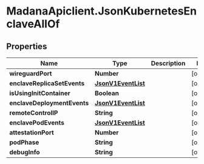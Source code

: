 # MadanaApiclient.JsonKubernetesEnclaveAllOf

## Properties

Name | Type | Description | Notes
------------ | ------------- | ------------- | -------------
**wireguardPort** | **Number** |  | [optional] 
**enclaveReplicaSetEvents** | [**JsonV1EventList**](JsonV1EventList.md) |  | [optional] 
**isUsingInitContainer** | **Boolean** |  | [optional] 
**enclaveDeploymentEvents** | [**JsonV1EventList**](JsonV1EventList.md) |  | [optional] 
**remoteControlIP** | **String** |  | [optional] 
**enclavePodEvents** | [**JsonV1EventList**](JsonV1EventList.md) |  | [optional] 
**attestationPort** | **Number** |  | [optional] 
**podPhase** | **String** |  | [optional] 
**debugInfo** | **String** |  | [optional] 


